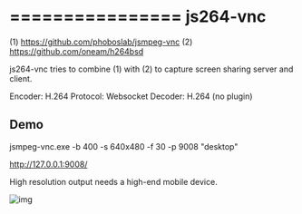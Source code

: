 ================ 
js264-vnc
================
 
(1) https://github.com/phoboslab/jsmpeg-vnc
(2) https://github.com/oneam/h264bsd
 
js264-vnc tries to combine (1) with (2) to capture screen sharing server and client.

Encoder: H.264
Protocol: Websocket 
Decoder: H.264 (no plugin)  
 
##  Demo

jsmpeg-vnc.exe -b 400 -s 640x480 -f 30 -p 9008 "desktop"

http://127.0.0.1:9008/

High resolution output needs a high-end mobile device.     
	
![img](https://cloud.githubusercontent.com/assets/11268557/11462454/9798c32a-974f-11e5-9f6d-4fc07f70afca.png)
	
	

	
	


 
